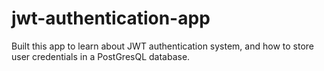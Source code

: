 # jwt-authentication-app

Built this app to learn about JWT authentication system, and how to store user credentials in a PostGresQL database. 
